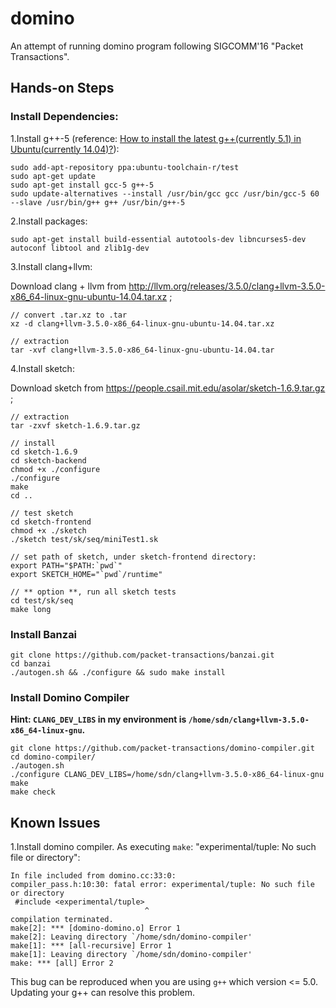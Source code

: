# domino

An attempt of running domino program following SIGCOMM'16 "Packet Transactions".

## Hands-on Steps

### Install Dependencies:

1.Install g++-5 (reference: [How to install the latest g++(currently 5.1) in Ubuntu(currently 14.04)?](https://askubuntu.com/questions/618474/how-to-install-the-latest-gcurrently-5-1-in-ubuntucurrently-14-04)):

```
sudo add-apt-repository ppa:ubuntu-toolchain-r/test
sudo apt-get update
sudo apt-get install gcc-5 g++-5
sudo update-alternatives --install /usr/bin/gcc gcc /usr/bin/gcc-5 60 --slave /usr/bin/g++ g++ /usr/bin/g++-5
```

2.Install packages:

```
sudo apt-get install build-essential autotools-dev libncurses5-dev autoconf libtool and zlib1g-dev
```

3.Install clang+llvm:

Download clang + llvm from http://llvm.org/releases/3.5.0/clang+llvm-3.5.0-x86_64-linux-gnu-ubuntu-14.04.tar.xz ;

```
// convert .tar.xz to .tar
xz -d clang+llvm-3.5.0-x86_64-linux-gnu-ubuntu-14.04.tar.xz

// extraction
tar -xvf clang+llvm-3.5.0-x86_64-linux-gnu-ubuntu-14.04.tar
```

4.Install sketch:

Download sketch from https://people.csail.mit.edu/asolar/sketch-1.6.9.tar.gz ;

```
// extraction
tar -zxvf sketch-1.6.9.tar.gz

// install
cd sketch-1.6.9
cd sketch-backend
chmod +x ./configure
./configure
make
cd ..

// test sketch
cd sketch-frontend
chmod +x ./sketch
./sketch test/sk/seq/miniTest1.sk

// set path of sketch, under sketch-frontend directory:
export PATH="$PATH:`pwd`"
export SKETCH_HOME="`pwd`/runtime"

// ** option **, run all sketch tests
cd test/sk/seq
make long
```

### Install Banzai

```
git clone https://github.com/packet-transactions/banzai.git
cd banzai
./autogen.sh && ./configure && sudo make install
```

### Install Domino Compiler

**Hint: `CLANG_DEV_LIBS` in my environment is `/home/sdn/clang+llvm-3.5.0-x86_64-linux-gnu`.**

```
git clone https://github.com/packet-transactions/domino-compiler.git
cd domino-compiler/
./autogen.sh
./configure CLANG_DEV_LIBS=/home/sdn/clang+llvm-3.5.0-x86_64-linux-gnu
make
make check
```

## Known Issues

1.Install domino compiler. As executing `make`: "experimental/tuple: No such file or directory":

```
In file included from domino.cc:33:0:
compiler_pass.h:10:30: fatal error: experimental/tuple: No such file or directory
 #include <experimental/tuple>
                              ^
compilation terminated.
make[2]: *** [domino-domino.o] Error 1
make[2]: Leaving directory `/home/sdn/domino-compiler'
make[1]: *** [all-recursive] Error 1
make[1]: Leaving directory `/home/sdn/domino-compiler'
make: *** [all] Error 2
```

This bug can be reproduced when you are using `g++` which version <= 5.0. Updating your g++ can resolve this problem.
